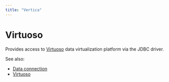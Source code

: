 ```yaml
---
title: "Vertica"
---
```

<!-- SUBTITLE: -->

# Virtuoso

Provides access to [Virtuoso](https://virtuoso.openlinksw.com/) data virtualization platform via the JDBC driver.

See also:

* [Data connection](../data-connection.md)
* [Virtuoso](https://virtuoso.openlinksw.com/)
